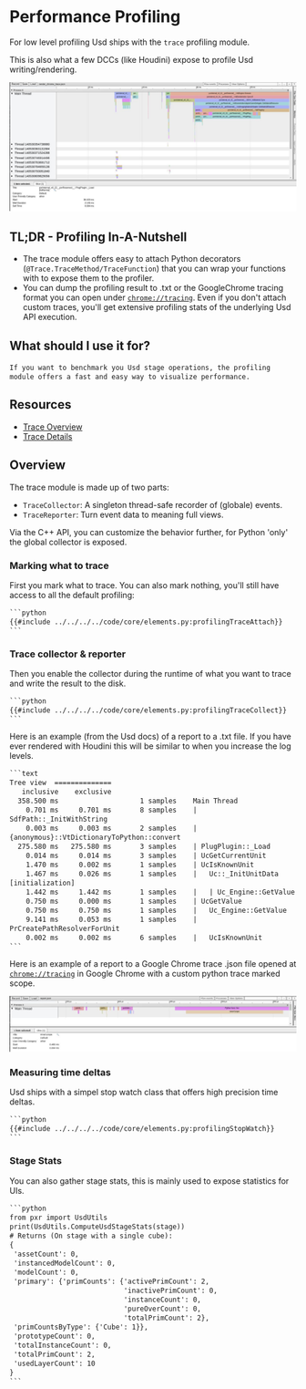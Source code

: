 # Performance Profiling
For low level profiling Usd ships with the `trace` profiling module.

This is also what a few DCCs (like Houdini) expose to profile Usd writing/rendering.

![](../../../media/core/profiling/GoogleChromeTraceProfiling.jpg#center)

## TL;DR - Profiling In-A-Nutshell
- The trace module offers easy to attach Python decorators (`@Trace.TraceMethod/TraceFunction`) that you can wrap your functions with to expose them to the profiler.
- You can dump the profiling result to .txt or the GoogleChrome tracing format you can open under [`chrome://tracing`](chrome://tracing). Even if you don't attach custom traces, you'll get extensive profiling stats of the underlying Usd API execution.

## What should I use it for?
~~~admonish tip
If you want to benchmark you Usd stage operations, the profiling module offers a fast and easy way to visualize performance.
~~~

## Resources
- [Trace Overview](https://openusd.org/dev/api/trace_page_front.html)
- [Trace Details](https://openusd.org/dev/api/trace_page_detail.html)

## Overview
The trace module is made up of two parts:
- `TraceCollector`: A singleton thread-safe recorder of (globale) events.
- `TraceReporter`: Turn event data to meaning full views.

Via the C++ API, you can customize the behavior further, for Python 'only' the global collector is exposed.

### Marking what to trace
First you mark what to trace. You can also mark nothing, you'll still have access to all the default profiling:
~~~admonish info title=""
```python
{{#include ../../../../code/core/elements.py:profilingTraceAttach}}
```
~~~

### Trace collector & reporter
Then you enable the collector during the runtime of what you want to trace and write the result to the disk.
~~~admonish info title=""
```python
{{#include ../../../../code/core/elements.py:profilingTraceCollect}}
```
~~~

Here is an example (from the Usd docs) of a report to a .txt file. If you have ever rendered with Houdini this will be similar to when you increase the log levels.
~~~admonish info title=""
```text
Tree view  ==============
   inclusive    exclusive        
  358.500 ms                    1 samples    Main Thread
    0.701 ms     0.701 ms       8 samples    | SdfPath::_InitWithString
    0.003 ms     0.003 ms       2 samples    | {anonymous}::VtDictionaryToPython::convert
  275.580 ms   275.580 ms       3 samples    | PlugPlugin::_Load
    0.014 ms     0.014 ms       3 samples    | UcGetCurrentUnit
    1.470 ms     0.002 ms       1 samples    | UcIsKnownUnit
    1.467 ms     0.026 ms       1 samples    |   Uc::_InitUnitData [initialization]
    1.442 ms     1.442 ms       1 samples    |   | Uc_Engine::GetValue
    0.750 ms     0.000 ms       1 samples    | UcGetValue
    0.750 ms     0.750 ms       1 samples    |   Uc_Engine::GetValue
    9.141 ms     0.053 ms       1 samples    | PrCreatePathResolverForUnit
    0.002 ms     0.002 ms       6 samples    |   UcIsKnownUnit
```
~~~

Here is an example of a report to a Google Chrome trace .json file opened at [`chrome://tracing`](chrome://tracing) in Google Chrome with a custom python trace marked scope.

![](../../../media/core/profiling/GoogleChromePythonScopeTraceProfiling.jpg#center)


### Measuring time deltas
Usd ships with a simpel stop watch class that offers high precision time deltas.
~~~admonish info title=""
```python
{{#include ../../../../code/core/elements.py:profilingStopWatch}}
```
~~~

### Stage Stats
You can also gather stage stats, this is mainly used to expose statistics for UIs.
~~~admonish info title=""
```python
from pxr import UsdUtils
print(UsdUtils.ComputeUsdStageStats(stage))
# Returns (On stage with a single cube):
{
 'assetCount': 0, 
 'instancedModelCount': 0,
 'modelCount': 0,
 'primary': {'primCounts': {'activePrimCount': 2,
                            'inactivePrimCount': 0,
                            'instanceCount': 0, 
                            'pureOverCount': 0,
                            'totalPrimCount': 2},
 'primCountsByType': {'Cube': 1}}, 
 'prototypeCount': 0,
 'totalInstanceCount': 0,
 'totalPrimCount': 2,
 'usedLayerCount': 10
}
```
~~~
